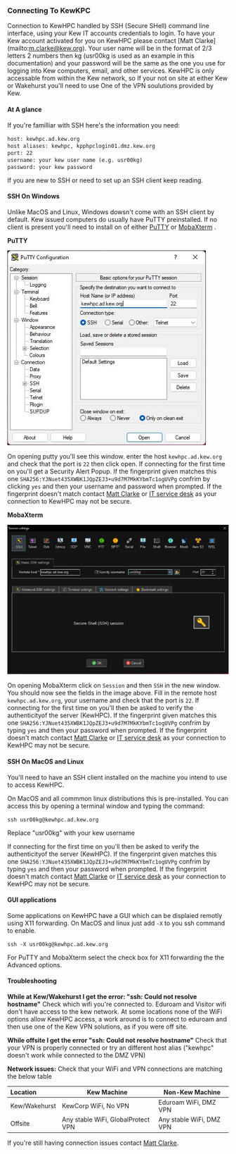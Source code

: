 ### Connecting To KewKPC
Connection to KewHPC handled by SSH (Secure SHell) command line interface, using your Kew IT accounts credentials to login. To have your Kew account activated for you on KewHPC please contact [Matt Clarke] (mailto:m.clarke@kew.org). Your user name will be in the format of 2/3 letters 2 numbers then kg (usr00kg is used as an example in this documentation) and your password will be the same as the one you use for logging into Kew computers, email, and other services. KewHPC is only accessable from within the Kew network, so If your not on site at either Kew or Wakehurst you'll need to use One of the VPN soulutions provided by Kew.

#### At A glance
If you're familliar with SSH here's the information you need:

    host: kewhpc.ad.kew.org
    host aliases: kewhpc, kpphpclogin01.dmz.kew.org
    port: 22
    username: your kew user name (e.g. usr00kg)
    password: your kew password

If you are new to SSH or need to set up an SSH client keep reading.

#### SSH On Windows

Unlike MacOS and Linux, Windows dowsn't come with an SSH client by default. Kew issued computers do usually have PuTTY preinstalled. If no client is present you'll need to install on of either [PuTTY](https://www.chiark.greenend.org.uk/~sgtatham/putty/latest.html) or [MobaXterm](https://mobaxterm.mobatek.net/download.html) .

**PuTTY**

![PuTTY](putty.jpg)

On opening putty you'll see this window. enter the host `kewhpc.ad.kew.org` and check that the port is `22` then click open. If connecting for the first time on you'll get a Security Alert Popup. If the fingerprint given matches this one `SHA256:YJNuet435XWBK1JQpZEJ3+u9d7M7MkKYbmTc1ogUVPg` confrim by clicking `yes` and then your username and password when prompted. If the fingerprint doesn't match contact [Matt Clarke](mailto:m.clarke@kew.org) or [IT service desk](mailto:support@kew.org) as your connection to KewHPC may not be secure.

**MobaXterm**

![mobaxterm](mobaxterm.jpg)

On opening MobaXterm click on `Session` and then `SSH` in the new window. You should now see the fields in the image above. Fill in the remote host `kewhpc.ad.kew.org`, your username and check that the port is `22`. If connecting for the first time on you'll then be asked to verify the authenticityof the server (KewHPC). If the fingerprint given matches this one `SHA256:YJNuet435XWBK1JQpZEJ3+u9d7M7MkKYbmTc1ogUVPg` confrim by  typing `yes` and then your password when prompted. If the fingerprint doesn't match contact [Matt Clarke](mailto:m.clarke@kew.org) or [IT service desk](mailto:support@kew.org) as your connection to KewHPC may not be secure.

#### SSH On MacOS and Linux

You'll need to have an SSH client installed on the machine you intend to use to access KewHPC. 


On MacOS and all commmon linux distributions this is pre-installed. You can access this by opening a terminal window and typing the command:

    ssh usr00kg@kewhpc.ad.kew.org

Replace "usr00kg" with your kew username

If connecting for the first time on you'll then be asked to verify the authenticityof the server (KewHPC). If the fingerprint given matches this one `SHA256:YJNuet435XWBK1JQpZEJ3+u9d7M7MkKYbmTc1ogUVPg` confrim by  typing `yes` and then your password when prompted. If the fingerprint doesn't match contact [Matt Clarke](mailto:m.clarke@kew.org) or [IT service desk](mailto:support@kew.org) as your connection to KewHPC may not be secure.

#### GUI applications 

Some applications on KewHPC have a GUI which can be displaied remotly using X11 forwarding. On MacOS and linux just add `-X` to you ssh command to enable.

    ssh -X usr00kg@kewhpc.ad.kew.org

For PuTTY and MobaXterm  select the check box for X11 forwarding the the Advanced options.


#### Troubleshooting

**While at Kew/Wakehurst I get the error: "ssh: Could not resolve hostname"** Check which wifi you're connected to. Eduroam and Visitor wifi don't have access to the kew network. At some locations none of the WiFi options allow KewHPC access, a work around is to connect to eduroam and then use one of the Kew VPN solutions, as if you were off site.

**While offsite I get the error "ssh: Could not resolve hostname"** Check that your VPN is properly connected or try an different host alias ("kewhpc" doesn't work while connected to the DMZ VPN)


**Network issues:** Check that your WiFi and VPN connections are matching the below table 

| Location | Kew Machine | Non-Kew Machine |
|:-|----|----|
| Kew/Wakehurst | KewCorp WiFi, No VPN | Eduroam WiFi, DMZ VPN |
| Offsite | Any stable WiFi, GlobalProtect VPN | Any stable WiFi, DMZ VPN |

If you're still having connection issues contact [Matt Clarke](mailto:m.clarke@kew.org). 
